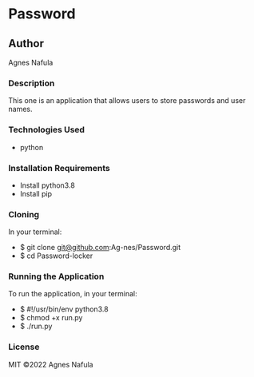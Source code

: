 # Password
## Author
Agnes Nafula
### Description
This one is an application that allows users to store passwords and user names.
### Technologies Used
* python
### Installation Requirements
* Install python3.8
* Install pip
### Cloning
In your terminal:
 * $ git clone git@github.com:Ag-nes/Password.git
 * $ cd Password-locker
### Running the Application
To run the application, in your terminal:
 * $ #!/usr/bin/env python3.8
 * $ chmod +x run.py
 * $ ./run.py
### License
MIT ©2022 Agnes Nafula

